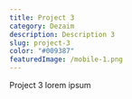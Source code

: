 ```yaml
---
title: Project 3
category: Dezaim
description: Description 3
slug: project-3
color: "#009387"
featuredImage: /mobile-1.png
---
```


Project 3 lorem ipsum
